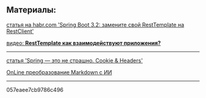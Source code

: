 
## Материалы:

[статья на habr.com 'Spring Boot 3.2: замените свой RestTemplate на RestClient'](https://habr.com/ru/companies/spring_aio/articles/822529/)

[видео: **RestTemplate как взаимодействуют приложения?**](https://youtu.be/OGoRpyEgFlk?si=dN-HARfNL2-6Fmsy)

---

[статья 'Spring — это не страшно. Cookie & Headers'](https://javarush.com/groups/posts/3195-spring---ehto-ne-strashno-cookie--headers)

[OnLine преобразование Markdown с ИИ](https://www.yeschat.ai/ru/gpts-ZxWzh8UP-Markdown-Formatter)

---

057eaee7cb9786c496